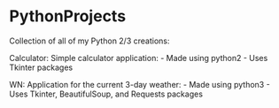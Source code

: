 # PythonProjects

Collection of all of my Python 2/3 creations:

Calculator: Simple calculator application:
      - Made using python2
      - Uses Tkinter packages

WN: Application for the current 3-day weather:
      - Made using python3
      - Uses Tkinter, BeautifulSoup, and Requests packages

